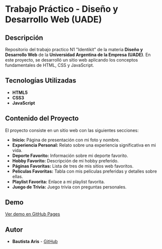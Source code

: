# Trabajo Práctico - Diseño y Desarrollo Web (UADE)

## Descripción
Repositorio del trabajo practico N1 "Identikit" de la materia **Diseño y Desarrollo Web** de la **Universidad Argentina de la Empresa (UADE)**. En este proyecto, se desarrolló un sitio web aplicando los conceptos fundamentales de HTML, CSS y JavaScript.

## Tecnologías Utilizadas
- **HTML5**
- **CSS3**
- **JavaScript**

## Contenido del Proyecto
El proyecto consiste en un sitio web con las siguientes secciones:
- **Inicio:** Página de presentación con mi foto y nombre.
- **Experiencia Personal:** Relato sobre una experiencia significativa en mi vida.
- **Deporte Favorito:** Información sobre mi deporte favorito.
- **Hobby Favorito:** Descripción de mi hobby preferido.
- **Páginas Favoritas:** Lista de tres de mis sitios web favoritos.
- **Películas Favoritas:** Tabla con mis películas preferidas y detalles sobre ellas.
- **Playlist Favorita:** Enlace a mi playlist favorita.
- **Juego de Trivia:** Juego trivia con preguntas personales.

## Demo
[Ver demo en GitHub Pages](https://bautistaaris.github.io/Identikit-Bautista-Aris/)

## Autor
- **Bautista Aris** - [GitHub](https://github.com/bautistaaris)

